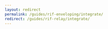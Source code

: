 ```yaml
---
layout: redirect
permalink: /guides/rif-enveloping/integrate/
redirect: /guides/rif-relay/integrate/
---
```

